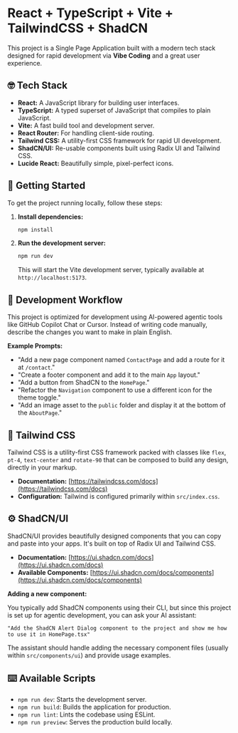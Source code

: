 # React + TypeScript + Vite + TailwindCSS + ShadCN

This project is a Single Page Application built with a modern tech stack designed for rapid development via **Vibe Coding** and a great user experience.

## 🤓 Tech Stack

- **React:** A JavaScript library for building user interfaces.
- **TypeScript:** A typed superset of JavaScript that compiles to plain JavaScript.
- **Vite:** A fast build tool and development server.
- **React Router:** For handling client-side routing.
- **Tailwind CSS:** A utility-first CSS framework for rapid UI development.
- **ShadCN/UI:** Re-usable components built using Radix UI and Tailwind CSS.
- **Lucide React:** Beautifully simple, pixel-perfect icons.

## 🚀 Getting Started

To get the project running locally, follow these steps:

1.  **Install dependencies:**
    ```bash
    npm install
    ```
2.  **Run the development server:**
    ```bash
    npm run dev
    ```
    This will start the Vite development server, typically available at `http://localhost:5173`.

## 🚧 Development Workflow

This project is optimized for development using AI-powered agentic tools like GitHub Copilot Chat or Cursor. Instead of writing code manually, describe the changes you want to make in plain English.

**Example Prompts:**

- "Add a new page component named `ContactPage` and add a route for it at `/contact`."
- "Create a footer component and add it to the main `App` layout."
- "Add a button from ShadCN to the `HomePage`."
- "Refactor the `Navigation` component to use a different icon for the theme toggle."
- "Add an image asset to the `public` folder and display it at the bottom of the `AboutPage`."

## 🎇 Tailwind CSS

Tailwind CSS is a utility-first CSS framework packed with classes like `flex`, `pt-4`, `text-center` and `rotate-90` that can be composed to build any design, directly in your markup.

- **Documentation:** [https://tailwindcss.com/docs](https://tailwindcss.com/docs)
- **Configuration:** Tailwind is configured primarily within `src/index.css`.

## ⚙️ ShadCN/UI

ShadCN/UI provides beautifully designed components that you can copy and paste into your apps. It's built on top of Radix UI and Tailwind CSS.

- **Documentation:** [https://ui.shadcn.com/docs](https://ui.shadcn.com/docs)
- **Available Components:** [https://ui.shadcn.com/docs/components](https://ui.shadcn.com/docs/components)

**Adding a new component:**

You typically add ShadCN components using their CLI, but since this project is set up for agentic development, you can ask your AI assistant:

```
"Add the ShadCN Alert Dialog component to the project and show me how to use it in HomePage.tsx"
```

The assistant should handle adding the necessary component files (usually within `src/components/ui`) and provide usage examples.

## ⌨️ Available Scripts

- `npm run dev`: Starts the development server.
- `npm run build`: Builds the application for production.
- `npm run lint`: Lints the codebase using ESLint.
- `npm run preview`: Serves the production build locally.
